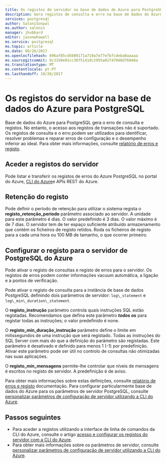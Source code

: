 ```yaml
---
title: Os registos do servidor na base de dados do Azure para PostgreSQL | Microsoft Docs
description: Gera registos de consulta e erro na base de dados do Azure para PostgreSQL.
services: postgresql
author: SaloniSonpal
ms.author: salonis
manager: jhubbard
editor: jasonwhowell
ms.service: postgresql
ms.topic: article
ms.date: 09/26/2017
ms.openlocfilehash: 696af85cd5609171a719a7e77efbfcdeba0aaaaa
ms.sourcegitcommit: 9c3150e91cc3075141dc2955a01f47040d76048a
ms.translationtype: MT
ms.contentlocale: pt-PT
ms.lasthandoff: 10/26/2017
---
```

# <a name="server-logs-in-azure-database-for-postgresql"></a>Os registos do servidor na base de dados do Azure para PostgreSQL 
Base de dados do Azure para PostgreSQL gera o erro de consulta e registos. No entanto, o acesso aos registos de transações não é suportado. Os registos de consulta e o erro podem ser utilizados para identificar, resolver problemas e reparar erros de configuração e o desempenho inferior ao ideal. Para obter mais informações, consulte [relatório de erros e registo](https://www.postgresql.org/docs/9.6/static/runtime-config-logging.html).

## <a name="access-server-logs"></a>Aceder a registos do servidor
Pode listar e transferir os registos de erros do Azure PostgreSQL no portal do Azure, [CLI do Azure](howto-configure-server-logs-using-cli.md)e APIs REST do Azure.

## <a name="log-retention"></a>Retenção do registo
Pode definir o período de retenção para utilizar o sistema regista o **registo\_retenção\_período** parâmetro associado ao servidor. A unidade para este parâmetro é dias. O valor predefinido é 3 dias. O valor máximo é de 7 dias. O servidor tem de ter espaço suficiente atribuído armazenamento que contém os ficheiros de registo retidos.
Roda os ficheiros de registo para a cada uma hora ou 100 MB de tamanho, o que ocorrer primeiro.

## <a name="configure-logging-for-azure-postgresql-server"></a>Configurar o registo para o servidor de PostgreSQL do Azure
Pode ativar o registo de consultas e registo de erros para o servidor. Os registos de erros podem conter informações vacuum automática, a ligação e a pontos de verificação.

Pode ativar o registo de consulta para a instância de base de dados PostgreSQL definindo dois parâmetros de servidor: `log\_statement` e `log\_min\_duration\_statement`.

O **registo\_instrução** parâmetro controla quais instruções SQL estão registadas. Recomendamos que defina este parâmetro ***todos os*** para registar todas as instruções; o valor predefinido é none.

O **registo\_min\_duração\_instrução** parâmetro define o limite em milissegundos de uma instrução que será registado. Todas as instruções do SQL Server com mais do que a definição do parâmetro são registadas. Este parâmetro é desativado e definido para menos 1 (-1) por predefinição. Ativar este parâmetro pode ser útil no controlo de consultas não otimizadas nas suas aplicações.

O **registo\_min\_mensagens** permite-lhe controlar que níveis de mensagens é escritos no registo de servidor. A predefinição é de aviso. 

Para obter mais informações sobre estas definições, consulte [relatório de erros e registo](https://www.postgresql.org/docs/9.6/static/runtime-config-logging.html) documentação. Para configurar particularmente base de dados do Azure para os parâmetros de servidor PostgreSQL, consulte [personalizar parâmetros de configuração de servidor utilizando a CLI do Azure](howto-configure-server-parameters-using-cli.md).

## <a name="next-steps"></a>Passos seguintes
- Para aceder a registos utilizando a interface de linha de comandos da CLI do Azure, consulte o artigo [acesso e configurar os registos do servidor com a CLI do Azure](howto-configure-server-logs-using-cli.md).
- Para obter mais informações sobre os parâmetros de servidor, consulte [personalizar parâmetros de configuração de servidor utilizando a CLI do Azure](howto-configure-server-parameters-using-cli.md).
